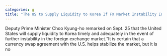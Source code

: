 ```yaml
---
categories: g
title: "The US to Supply Liquidity to Korea If FX Market Instability Increases"
---
```

Deputy Prime Minister Choo Kyung-ho remarked on Sept. 25 that the United States will supply liquidity to Korea timely and adequately in the event of further instability in the foreign exchange market.“It is certain that a currency swap agreement with the U.S. helps stabilize the market, but it is no